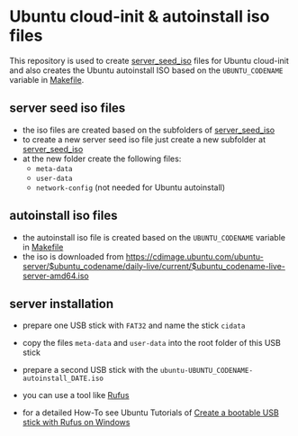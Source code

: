# Ubuntu cloud-init & autoinstall iso files

This repository is used to create [server_seed_iso](server_seed_iso) files for Ubuntu cloud-init
and also creates the Ubuntu autoinstall ISO based on the `UBUNTU_CODENAME` variable in [Makefile](Makefile).

## server seed iso files

- the iso files are created based on the subfolders of [server_seed_iso](server_seed_iso)
- to create a new server seed iso file just create a new subfolder at [server_seed_iso](server_seed_iso)
- at the new folder create the following files:
  - `meta-data`
  - `user-data`
  - `network-config` (not needed for Ubuntu autoinstall)

## autoinstall iso files

- the autoinstall iso file is created based on the `UBUNTU_CODENAME` variable in [Makefile](Makefile)
- the iso is downloaded from https://cdimage.ubuntu.com/ubuntu-server/$ubuntu_codename/daily-live/current/$ubuntu_codename-live-server-amd64.iso

## server installation

- prepare one USB stick with `FAT32` and name the stick `cidata`
- copy the files `meta-data` and `user-data` into the root folder of this USB stick

- prepare a second USB stick with the `ubuntu-UBUNTU_CODENAME-autoinstall_DATE.iso`
- you can use a tool like [Rufus]()
- for a detailed How-To see Ubuntu Tutorials of [Create a bootable USB stick with Rufus on Windows](https://ubuntu.com/tutorials/create-a-usb-stick-on-windows)
